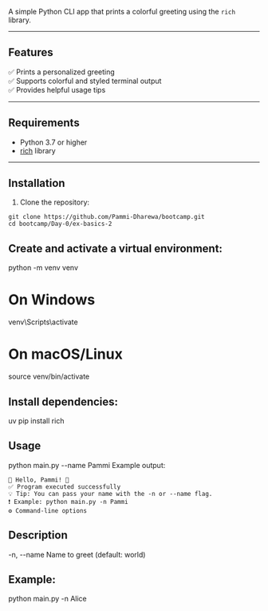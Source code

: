 
A simple Python CLI app that prints a colorful greeting using the `rich` library.

---

##  Features

✅ Prints a personalized greeting  
✅ Supports colorful and styled terminal output  
✅ Provides helpful usage tips

---

##  Requirements

- Python 3.7 or higher  
- [rich](https://pypi.org/project/rich/) library

---

##  Installation

1. Clone the repository:

```
git clone https://github.com/Pammi-Dharewa/bootcamp.git
cd bootcamp/Day-0/ex-basics-2 
```


##  Create and activate a virtual environment:

python -m venv venv


# On Windows
venv\Scripts\activate
# On macOS/Linux
source venv/bin/activate


## Install dependencies:
uv pip install rich


## Usage

python main.py --name Pammi
Example output:

```
👋 Hello, Pammi! 🌟
✅ Program executed successfully
💡 Tip: You can pass your name with the -n or --name flag.
❗ Example: python main.py -n Pammi
⚙️ Command-line options
```

## Description
-n, --name	Name to greet (default: world)

## Example:

python main.py -n Alice
